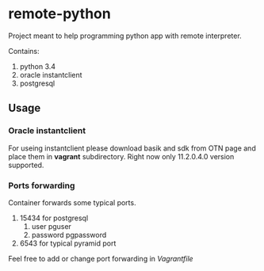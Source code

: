 remote-python
=============

Project meant to help programming python app with remote interpreter. 

Contains:

1. python 3.4
1. oracle instantclient
1. postgresql

Usage
-----
### Oracle instantclient
For useing instantclient please download basik and sdk from OTN page and place them in **vagrant** subdirectory. Right now only 11.2.0.4.0 version supported.

### Ports forwarding
Container forwards some typical ports.

1. 15434 for postgresql
    1. user pguser
    1. password pgpassword
1. 6543 for typical pyramid port

Feel free to add or change port forwarding in *Vagrantfile*

